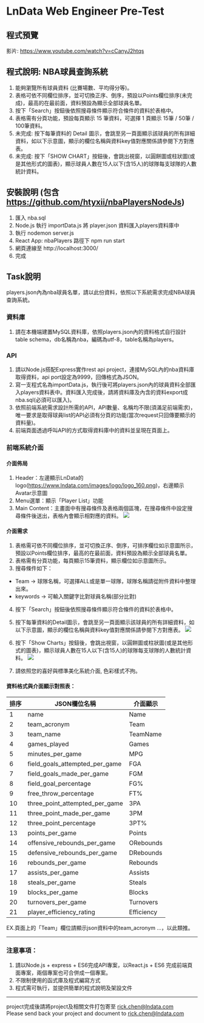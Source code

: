 # LnData Web Engineer Pre-Test

## 程式預覽

影片: https://www.youtube.com/watch?v=cCanyJ2htqs

## 程式說明: NBA球員查詢系統

1. 能夠瀏覽所有球員資料 (比賽場數、平均得分等)。
2. 表格可依不同欄位排序，並可切換正序、倒序，預設以Points欄位排序(未完成)，最高的在最前面，資料預設為顯示全部球員名單。
3. 按下「Search」按鈕後依照搜尋條件顯示符合條件的資料於表格中。
4. 表格需有分頁功能，預設每頁顯示 15 筆資料，可選擇 1 頁顯示 15筆 / 50筆 / 100筆資料。
5. 未完成: 按下每筆資料的 Detail 圖示，會跳至另一頁面顯示該球員的所有詳細資料，如以下示意圖，顯示的欄位名稱與資料key值對應關係請參閱下方對應表。
6. 未完成: 按下「SHOW CHART」按鈕後，會跳出視窗，以圓餅圖或柱狀圖(或是其他形式的圖表)，顯示球員人數在15人以下(含15人)的球隊每支球隊的人數統計資料。

## 安裝說明 (包含 https://github.com/htyxii/nbaPlayersNodeJs)

1. 匯入 nba.sql
2. Node.js 執行 importData.js 將 player.json 資料匯入players資料庫中
3. 執行 nodemon server.js
4. React App: nbaPlayers 路徑下 npm run start
5. 網頁連線至 http://localhost:3000/
6. 完成

## Task說明
players.json內為nba球員名單，請以此份資料，依照以下系統需求完成NBA球員查詢系統。

### 資料庫
1. 請在本機端建置MySQL資料庫，依照players.json內的資料格式自行設計table schema，db名稱為nba，編碼為utf-8，table名稱為players。

### API
1. 請以Node.js搭配Express實作rest api project，連接MySQL內的nba資料庫取得資料，api port設定為9999，回傳格式為JSON。
2. 寫一支程式名為importData.js，執行後可將players.json內的球員資料全部匯入players資料表中。資料匯入完成後，請將資料庫及內含的資料export成nba.sql(必須可以匯入)。
3. 依照前端系統需求設計所需的API，API數量、名稱均不限(須滿足前端需求)，唯一要求是取得球員list的API必須有分頁的功能(當次request只回傳要顯示的資料量)。
4. 前端頁面透過呼叫API的方式取得資料庫中的資料並呈現在頁面上。

### 前端系統介面
#### 介面佈局
1. Header：左邊顯示LnData的logo(https://www.lndata.com/images/logo/logo_160.png)，右邊顯示Avatar示意圖
2. Menu選單：顯示「Player List」功能
3. Main Content：主畫面中有搜尋條件及表格兩個區塊，在搜尋條件中設定搜尋條件後送出，表格內會顯示相對應的資料。
![](https://i.imgur.com/vOp928r.png)

#### 介面需求
1. 表格需可依不同欄位排序，並可切換正序、倒序，可排序欄位如示意圖所示，預設以Points欄位排序，最高的在最前面，資料預設為顯示全部球員名單。
2. 表格需有分頁功能，每頁顯示15筆資料，顯示欄位如示意圖所示。
3. 搜尋條件如下：
 + Team -> 球隊名稱，可選擇ALL或是單一球隊，球隊名稱請從附件資料中整理出來。
 + keywords -> 可輸入關鍵字比對球員名稱(部分比對)
4. 按下「Search」按鈕後依照搜尋條件顯示符合條件的資料於表格中。
5. 按下每筆資料的Detail圖示，會跳至另一頁面顯示該球員的所有詳細資料，如以下示意圖，顯示的欄位名稱與資料key值對應關係請參閱下方對應表。
![](https://i.imgur.com/o76uYrR.png)

6. 按下「Show Charts」按鈕後，會跳出視窗，以圓餅圖或柱狀圖(或是其他形式的圖表)，顯示球員人數在15人以下(含15人)的球隊每支球隊的人數統計資料。
![](https://i.imgur.com/yXpRQSq.png)

7. 請依照您的喜好與標準美化系統介面, 色彩樣式不拘。


#### 資料格式與介面顯示對照表：

|排序 |      JSON欄位名稱              |     介面顯示  | 
|--- |          -----                |     -----    | 
| 1  | name                          |   Name       | 
| 2  | team_acronym                  |   Team       |
| 3  | team_name                     |   TeamName   |
| 4  | games_played                  |   Games      |
| 5  | minutes_per_game              |   MPG        |
| 6  | field_goals_attempted_per_game|   FGA        |
| 7  | field_goals_made_per_game     |   FGM        |
| 8  | field_goal_percentage         |   FG%        |
| 9  | free_throw_percentage         |   FT%        |
| 10 | three_point_attempted_per_game|   3PA        |
| 11 | three_point_made_per_game     |   3PM        |
| 12 | three_point_percentage        |   3PT%       |
| 13 | points_per_game               |   Points     |
| 14 | offensive_rebounds_per_game   |   ORebounds  |
| 15 | defensive_rebounds_per_game   |   DRebounds  |
| 16 | rebounds_per_game             |   Rebounds   |
| 17 | assists_per_game              |   Assists    |
| 18 | steals_per_game               |   Steals     |
| 19 | blocks_per_game               |   Blocks     |
| 20 | turnovers_per_game            |   Turnovers  |
| 21 | player_efficiency_rating      |   Efficiency |

EX.頁面上的「Team」欄位請顯示json資料中的team_acronym ...，以此類推。

----
### 注意事項：
1. 請以Node.js + express + ES6完成API專案，以React.js + ES6 完成前端頁面專案，兩個專案也可合併成一個專案。
2. 不限制使用的函式庫及程式編寫方式
3. 程式需可執行，並提供簡單的程式說明及架設文件

----
project完成後請將project及相關文件打包寄至 rick.chen@lndata.com<br>
Please send back your project and document to rick.chen@lndata.com


